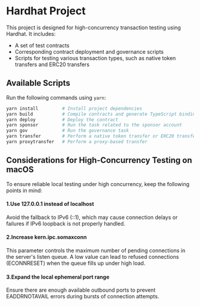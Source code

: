 # Hardhat Project

This project is designed for high-concurrency transaction testing using Hardhat. It includes:

- A set of test contracts
- Corresponding contract deployment and governance scripts
- Scripts for testing various transaction types, such as native token transfers and ERC20 transfers

## Available Scripts

Run the following commands using `yarn`:

```bash
yarn install         # Install project dependencies
yarn build           # Compile contracts and generate TypeScript bindings
yarn deploy          # Deploy the contract
yarn sponsor         # Run the task related to the sponsor account
yarn gov             # Run the governance task
yarn transfer        # Perform a native token transfer or ERC20 transfer
yarn proxytransfer   # Perform a proxy-based transfer
```

## Considerations for High-Concurrency Testing on macOS
To ensure reliable local testing under high concurrency, keep the following points in mind:

#### 1.Use 127.0.0.1 instead of localhost
Avoid the fallback to IPv6 (::1), which may cause connection delays or failures if IPv6 loopback is not properly handled.

#### 2.Increase kern.ipc.somaxconn
This parameter controls the maximum number of pending connections in the server's listen queue. A low value can lead to refused connections (ECONNRESET) when the queue fills up under high load.

#### 3.Expand the local ephemeral port range
Ensure there are enough available outbound ports to prevent EADDRNOTAVAIL errors during bursts of connection attempts.